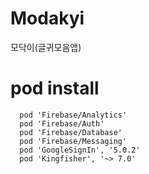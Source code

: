 # Modakyi
모닥이(글귀모음앱)


# pod install

```
  pod 'Firebase/Analytics'
  pod 'Firebase/Auth'
  pod 'Firebase/Database'
  pod 'Firebase/Messaging'
  pod 'GoogleSignIn', '5.0.2'
  pod 'Kingfisher', '~> 7.0'
```
